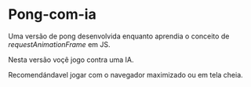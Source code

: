 # Pong-com-ia

Uma versão de pong  desenvolvida enquanto aprendia o conceito de *requestAnimationFrame* em JS.

Nesta versão voçê jogo contra uma IA.

Recomendándavel jogar com o navegador maximizado ou em tela cheia.
 
